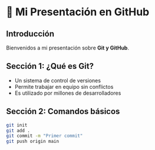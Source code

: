 # 🚀 Mi Presentación en GitHub

## Introducción
Bienvenidos a mi presentación sobre **Git y GitHub**.

## Sección 1: ¿Qué es Git?
- Un sistema de control de versiones
- Permite trabajar en equipo sin conflictos
- Es utilizado por millones de desarrolladores

## Sección 2: Comandos básicos
```bash
git init
git add .
git commit -m "Primer commit"
git push origin main

